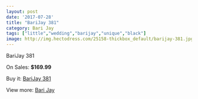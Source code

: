 ```yaml
---
layout: post
date: '2017-07-28'
title: "BariJay 381"
category: Bari Jay
tags: ["little","wedding","barijay","unique","black"]
image: http://img.hectodress.com/25158-thickbox_default/barijay-381.jpg
---
```

BariJay 381

On Sales: **$169.99**
<a href="https://www.hectodress.com/bari-jay/11560-barijay-381.html"><amp-img layout="responsive" width="600" height="600" src="//img.hectodress.com/25158-thickbox_default/barijay-381.jpg" alt="BariJay 381 0" /></a>
<a href="https://www.hectodress.com/bari-jay/11560-barijay-381.html"><amp-img layout="responsive" width="600" height="600" src="//img.hectodress.com/25159-thickbox_default/barijay-381.jpg" alt="BariJay 381 1" /></a>

Buy it: [BariJay 381](https://www.hectodress.com/bari-jay/11560-barijay-381.html "BariJay 381")

View more: [Bari Jay](https://www.hectodress.com/183-bari-jay "Bari Jay")